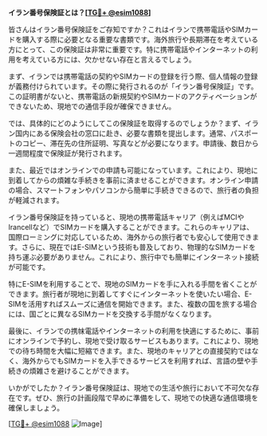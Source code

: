 **イラン番号保険証とは？[[TG💪+ @esim1088](https://t.me/s/esim1088)]**

皆さんはイラン番号保険証をご存知ですか？これはイランで携帯電話やSIMカードを購入する際に必要となる重要な書類です。海外旅行や長期滞在を考えている方にとって、この保険証は非常に重要です。特に携帯電話やインターネットの利用を考えている方には、欠かせない存在と言えるでしょう。

まず、イランでは携帯電話の契約やSIMカードの登録を行う際、個人情報の登録が義務付けられています。その際に発行されるのが「イラン番号保険証」です。この証明書がないと、携帯電話の新規契約やSIMカードのアクティベーションができないため、現地での通信手段が確保できません。

では、具体的にどのようにしてこの保険証を取得するのでしょうか？まず、イラン国内にある保険会社の窓口に赴き、必要な書類を提出します。通常、パスポートのコピー、滞在先の住所証明、写真などが必要になります。申請後、数日から一週間程度で保険証が発行されます。

また、最近ではオンラインでの申請も可能になっています。これにより、現地に到着してからの煩雑な手続きを事前に済ませることができます。オンライン申請の場合、スマートフォンやパソコンから簡単に手続きできるので、旅行者の負担が軽減されます。

イラン番号保険証を持っていると、現地の携帯電話キャリア（例えばMCIやIrancellなど）でSIMカードを購入することができます。これらのキャリアは、国際ローミングに対応しているため、海外からの旅行者でも安心して使用できます。さらに、現在ではE-SIMという技術も普及しており、物理的なSIMカードを持ち運ぶ必要がありません。これにより、旅行中でも簡単にインターネット接続が可能です。

特にE-SIMを利用することで、現地のSIMカードを手に入れる手間を省くことができます。旅行者が現地に到着してすぐにインターネットを使いたい場合、E-SIMを活用すればスムーズに通信を開始できます。また、複数の国を旅する場合には、国ごとに異なるSIMカードを交換する手間がなくなります。

最後に、イランでの携帓電話やインターネットの利用を快適にするために、事前にオンラインで予約し、現地で受け取るサービスもあります。これにより、現地での待ち時間を大幅に短縮できます。また、現地のキャリアとの直接契約ではなく、海外からでもSIMカードを入手できるサービスを利用すれば、言語の壁や手続きの煩雑さを避けることができます。

いかがでしたか？イラン番号保険証は、現地での生活や旅行において不可欠な存在です。ぜひ、旅行の計画段階で早めに準備をして、現地での快適な通信環境を確保しましょう。

[[TG💪+ @esim1088](https://t.me/s/esim1088) ![Image](https://i.postimg.cc/Y0z9fWf4/image.png)]